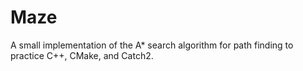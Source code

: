 # Maze

A small implementation of the A* search algorithm for path finding to practice C++, CMake, and Catch2.
